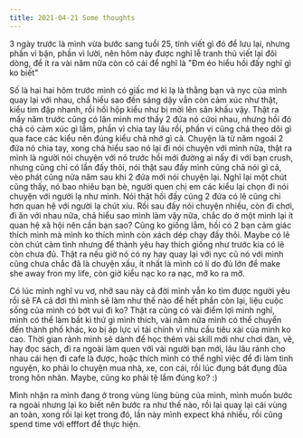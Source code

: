 ```yaml
---
title: 2021-04-21 Some thoughts
---
```


3 ngày trước là mình vừa bước sang tuổi 25, tính viết gì đó để lưu lại, nhưng phần vì bận, phần vì lười, nên hôm này được nghỉ
lễ tranh thủ viết lại đôi dòng, để ít ra vài năm nữa còn có cái để nghĩ là "Đm éo hiểu hồi đấy nghĩ gì ko biết"

Số là hai hai hôm trước mình có giấc mơ kì lạ là thằng bạn và nyc của mình quay lại với nhau, chẩ hiểu sao đến sáng dậy vẫn
còn cảm xúc như thật, kiểu tim đập nhanh, rồi hồi hộp kiểu như bị mời lên sân khấu vậy. Thật ra mấy năm trước cũng có lân mình mơ
thấy 2 đứa nó cứoi nhau, nhưng hồi đó chả có cảm xúc gì lắm, phần vì chia tay lâu rồi, phần vi cũng chả theo dõi gì qua face các kiểu nên đúng kiểu chả nhớ gì cả. Chuyện là từ năm ngoái 2 đứa nó chia tay, xong chả hiểu sao nó lại đi nói chuyện với mình nữa,
thật ra mình là người nói chuyện với nó trước hồi mới đường ai nấy đi với bạn crush, nhưng cũng chỉ có lần đấy thôi, nói thật
sau đấy mình cũng chả nói gì cả, vèo phát cũng nửa năm sau khi 2 đứa mới nói chuyện lại. Nghĩ lại một chút cũng thấy, nó bao nhiêu bạn bè, người quen chị em các kiểu lại chọn đi nói chuyện với người lạ như mình. Nói thật hồi đấy cũng 2 đứa có lẽ cũng chỉ hơn quan hệ với người lạ chút xíu. Rồi sau đấy nói chuyện nhiều, còn đi chơi, đi ăn với nhau nữa, chả hiểu sao mình làm vậy nữa, chắc do ở một mình lại ít quan hệ xã hội nên cần bạn sao? Cũng ko giống lắm, hồi có 2 bạn cảm giác thích mình mà mình ko thích mình còn xách dép chạy đấy thôi. Maybe có lẽ còn chút cảm tình nhưng để thành yêu hay thích giống như trước kia có lẽ còn chưa  đủ. Thật ra nếu giờ nó có ny hay quay lại với nyc cũ nó với mình cũng chưa chắc đã là chuyện xấu, ít nhất là mình có lí do đủ lớn để make she away fron my life, còn giờ kiểu nạc ko ra nạc, mỡ ko ra mỡ.

Có lúc mình nghĩ vu vơ, nhỡ sau này cả đời mình vẫn ko tìm được người yêu rồi sẽ FA cả đơi thì mình sẽ làm như thế nào để hết phần còn lại, liệu cuộc sống của mình có bớt vui đi ko? Thật ra cũng có vài  điểm lợi mình nghĩ, mình có thể làm bất kì thứ gì mình thích, vài năm nữa mình có thể chuyển đến thành phố khác, ko bị áp lực vì tài chính vì nhu cầu tiêu xài của mình ko cao. Thời gian rảnh mình sẽ dành để học thêm vài skill mới như chơi đàn, vẽ, hay đọc sách, đi ra ngoài làm quen với vài người bạn mới, lâu lâu rảnh cho nhau cái hẹn đi cafe là được, hoặc thích mình có thể nghỉ việc để đi làm tình nguyện, ko phải lo chuyện mua nhà, xe, con cái, rồi lúc đụng bát đụng đũa trong hôn nhân. Maybe, cũng ko phải tệ lắm đúng ko? :)

Mình nhận ra mình đang ở trong vùng lùng bùng của mình, mình muốn bước ra ngoài nhưng lại ko biết nên bước ra như thế nào, rồi lại quay lại cái vùng an toàn, xong rồi lại kẹt trong đó, lần này mình expect khá nhiều, rồi cũng spend time với efffort để thực hiện.
